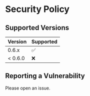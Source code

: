 # Security Policy

## Supported Versions

| Version | Supported          |
| ------- | ------------------ |
| 0.6.x   | :white_check_mark: |
| < 0.6.0 | :x:                |

## Reporting a Vulnerability

Please open an issue.
